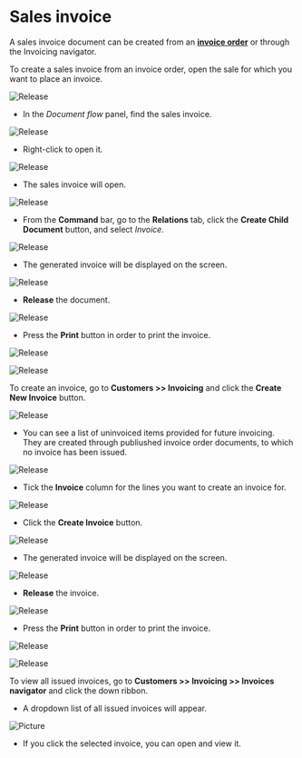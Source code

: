 # Sales invoice

A sales invoice document can be created from an **[invoice order](https://docs.erp.net/winclient/step-by-step/invoice-order.html)** or through the Invoicing navigator.

To create a sales invoice from an invoice order, open the sale for which you want to place an invoice.

![Release](pictures/salesnvo9.png)

-	In the *Document flow* panel, find the sales invoice. 
 
![Release](pictures/salesnvo.png)

- Right-click to open it.

![Release](pictures/salinvo1.png)

- The sales invoice will open.

![Release](pictures/salinvo2.png)

-	From the **Command** bar, go to the **Relations** tab, click the **Create Child Document** button, and select *Invoice*.

![Release](pictures/salesnvo3.png)

-	The generated invoice will be displayed on the screen.
 
![Release](pictures/salinvo5.png)

-	**Release** the document.
 
![Release](pictures/salinvo7.png)

-	Press the **Print** button in order to print the invoice.

![Release](pictures/salinvo6.png)

![Release](pictures/salesinvoice9.png)

To create an invoice, go to **Customers >> Invoicing** and click the **Create New Invoice** button.

![Release](pictures/salinvo8.png)
  
- You can see a list of uninvoiced items provided for future invoicing. They are created through publiushed invoice order documents, to which no invoice has been issued.

![Release](pictures/salesinvo2.png)
  
- Tick the **Invoice** column for the lines you want to create an invoice for.

![Release](pictures/salesinvo3.png)
  
-	Click the **Create Invoice** button. 
 
![Release](pictures/salesinvo1.png)
  
-	The generated invoice will be displayed on the screen. 

![Release](pictures/salesinvo4.png)
  
- **Release** the invoice.
 
![Release](pictures/salinvo7.png)
  
-	Press the **Print** button in order to print the invoice.
 
![Release](pictures/salinvo6.png)

![Release](pictures/salesinvoice15.png)

To view all issued invoices, go to **Customers >> Invoicing >> Invoices navigator** and click the down ribbon.

- A dropdown list of all issued invoices will appear.

![Picture](pictures/salesinvoice16.png) 
      
- If you click the selected invoice, you can open and view it.




